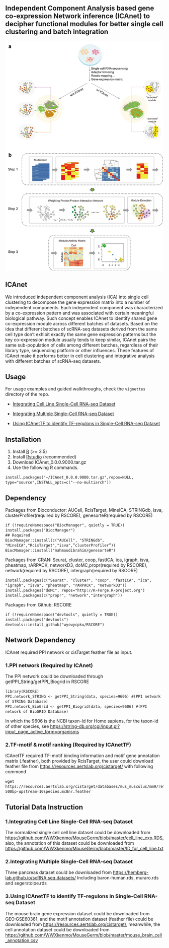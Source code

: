 ## Independent Component Analysis based gene co-expression Network inference (ICAnet) to decipher functional modules for better single cell clustering and batch integration
![ICAnet](https://github.com/WWXkenmo/ICAnet/blob/master/figure-m1.png)

## ICAnet
We introduced independent component analysis (ICA) into single cell clustering to decompose the gene expression matrix into a number of independent components. Each independent component was characterized by a co-expression pattern and was associated with certain meaningful biological pathway. Such concept enables ICAnet to identify shared gene co-expression module across different batches of datasets. Based on the idea that different batches of scRNA-seq datasets derived from the same cell type don’t exhibit exactly the same gene expression patterns but the key co-expression module usually tends to keep similar, ICAnet pairs the same sub-population of cells among different batches, regardless of their library type, sequencing platform or other influences. These features of ICAnet make it performs better in cell clustering and integrative analysis with different batches of scRNA-seq datasets.

## Usage
For usage examples and guided walkthroughs, check the `vignettes` directory of the repo. 

* [Integrating Cell Line Single-Cell RNA-seq Dataset](https://htmlpreview.github.io/?https://github.com/WWXkenmo/ICAnet/blob/master/vignettes/ICAnet_tutorial.html)

* [Integrating Multiple Single-Cell RNA-seq Dataset](https://htmlpreview.github.io/?https://github.com/WWXkenmo/ICAnet/blob/master/vignettes/Pancreas_Tutorial2.html)

* [Using ICAnetTF to identify TF-regulons in Single-Cell RNA-seq Dataset](https://htmlpreview.github.io/?https://github.com/WWXkenmo/ICAnet/blob/master/vignettes/MouseBrain_TF.html)

## Installation

1. Install [R](https://www.r-project.org/)  (>= 3.5)
2. Install [Rstudio](https://www.rstudio.com/products/rstudio/download/) (recommended)
3. Download ICAnet_0.0.0.9000.tar.gz
3. Use the following R commands.
```
install.packages("~/ICAnet_0.0.0.9000.tar.gz",repos=NULL, type="source",INSTALL_opts=c("--no-multiarch"))
```
## Dependency
Packages from Bioconductor: AUCell, RcisTarget, MineICA, STRINGdb, isva, clusterProfiler(required by RSCORE), genesorteR(required by RSCORE)
```
if (!requireNamespace("BiocManager", quietly = TRUE)) install.packages("BiocManager")
## Required
BiocManager::install(c("AUCell", "STRINGdb", "MineICA","RcisTarget","isva",”clusterProfiler”))
BiocManager::install("mahmoudibrahim/genesorteR") 
```
Packages from CRAN: Seurat, cluster, coop, fastICA, ica, igraph, isva, pheatmap, rARPACK, networkD3, doMC,propr(required by RSCORE), network(required by RSCORE), intergraph(required by RSCORE)
```
install.packages(c("Seurat", "cluster", "coop", "fastICA", "ica", "igraph", "isva", "pheatmap", "rARPACK", "networkD3"))
install.packages("doMC", repos="http://R-Forge.R-project.org")
install.packages(c("propr", "network","intergraph"))
```
Packages from Github: RSCORE
```
if (!requireNamespace("devtools", quietly = TRUE)) install.packages("devtools")
devtools::install_github("wycwycpku/RSCORE")
```
## Network Dependency
ICAnet required PPI network or cisTarget feather file as input.
### 1.PPI network (Required by ICAnet)
The PPI network could be downloaded through getPPI_String/getPPI_Biogrid in RSCORE
```
library(RSCORE)
PPI.network_STRING <- getPPI_String(data, species=9606) #(PPI network of STRING Database)
PPI.network_BioGrid <- getPPI_Biogrid(data, species=9606) #(PPI network of BioGRID Database)
```
In which the 9606 is the NCBI taxon-Id for Homo sapiens, for the taxon-id of other species, see https://string-db.org/cgi/input.pl?input_page_active_form=organisms
### 2.TF-motif & motif ranking (Required by ICAnetTF)
ICAnetTF required TF-motif binding information and motif gene annotation matrix (.feather), both provided by RcisTarget, the user could download feather file from  https://resources.aertslab.org/cistarget/ with following commond
```
wget https://resources.aertslab.org/cistarget/databases/mus_musculus/mm9/refseq_r45/mc8nr/gene_based/mm9-500bp-upstream-10species.mc8nr.feather
```
## Tutorial Data Instruction
### 1.Integrating Cell Line Single-Cell RNA-seq Dataset
The normalized single cell cell line dataset could be downloaded from 
https://github.com/WWXkenmo/MouseGerm/blob/master/cell_line_exp.RDS, also, the annotation of this dataset could be downloaded from 
https://github.com/WWXkenmo/MouseGerm/blob/master/ID_for_cell_line.txt
### 2.Integrating Multiple Single-Cell RNA-seq Dataset
Three pancreas dataset could be downloaded from https://hemberg-lab.github.io/scRNA.seq.datasets/
Including baron-human.rds, muraro.rds and segerstolpe.rds
### 3.Using ICAnetTF to identify TF-regulons in Single-Cell RNA-seq Dataset
The mouse brain gene expression dataset could be downloaded from GEO:GSE60361, and the motif annotation dataset (feather file) could be downloaded from https://resources.aertslab.org/cistarget/, meanwhile, the cell annotation dataset could be downloaded from https://github.com/WWXkenmo/MouseGerm/blob/master/mouse_brain_cell_annotation.csv
